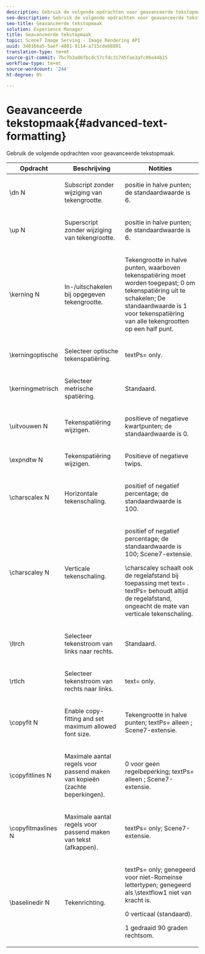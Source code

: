 ```yaml
---
description: Gebruik de volgende opdrachten voor geavanceerde tekstopmaak.
seo-description: Gebruik de volgende opdrachten voor geavanceerde tekstopmaak.
seo-title: Geavanceerde tekstopmaak
solution: Experience Manager
title: Geavanceerde tekstopmaak
topic: Scene7 Image Serving - Image Rendering API
uuid: 340166a5-5aef-4081-9114-a715cde68891
translation-type: tm+mt
source-git-commit: 7bc7b3a86fbcdc57cfdc31745fae3afc06e44b15
workflow-type: tm+mt
source-wordcount: '244'
ht-degree: 0%

---
```



# Geavanceerde tekstopmaak{#advanced-text-formatting}

Gebruik de volgende opdrachten voor geavanceerde tekstopmaak.

<table id="table_43B2EB887C0F471BB60C23B570E7D3D2"> 
 <thead> 
  <tr> 
   <th class="entry"> Opdracht </th> 
   <th class="entry"> Beschrijving </th> 
   <th class="entry"> Notities </th> 
  </tr> 
 </thead>
 <tbody> 
  <tr> 
   <td> <span class="codeph"> \dn  <span class="varname"> N  </span> </span> </td> 
   <td> <p>Subscript zonder wijziging van tekengrootte. </p> </td> 
   <td> <p>positie in halve punten; de standaardwaarde is 6. </p> </td> 
  </tr> 
  <tr> 
   <td> <span class="codeph"> \up  <span class="varname"> N  </span> </span> </td> 
   <td> <p>Superscript zonder wijziging van tekengrootte. </p> </td> 
   <td> <p>positie in halve punten; de standaardwaarde is 6. </p> </td> 
  </tr> 
  <tr> 
   <td> <span class="codeph"> \kerning  <span class="varname"> N  </span> </span> </td> 
   <td> <p>In-/uitschakelen bij opgegeven tekengrootte. </p> </td> 
   <td> <p>Tekengrootte in halve punten, waarboven tekenspatiëring moet worden toegepast; 0 om tekenspatiëring uit te schakelen; De standaardwaarde is 1 voor tekenspatiëring van alle tekengrootten op een half punt. </p> </td> 
  </tr> 
  <tr> 
   <td> <span class="codeph"> \kerningoptische  </span> </td> 
   <td> <p>Selecteer optische tekenspatiëring. </p> </td> 
   <td> <p> <span class="codeph"> textPs=  </span> only. </p> </td> 
  </tr> 
  <tr> 
   <td> <span class="codeph"> \kerningmetrisch  </span> </td> 
   <td> <p>Selecteer metrische spatiëring. </p> </td> 
   <td> <p>Standaard. </p> </td> 
  </tr> 
  <tr> 
   <td> <span class="codeph"> \uitvouwen  <span class="varname"> N  </span> </span> </td> 
   <td> <p>Tekenspatiëring wijzigen. </p> </td> 
   <td> <p>positieve of negatieve kwartpunten; de standaardwaarde is 0. </p> </td> 
  </tr> 
  <tr> 
   <td> <span class="codeph"> \expndtw  <span class="varname"> N  </span> </span> </td> 
   <td> <p>Tekenspatiëring wijzigen. </p> </td> 
   <td> <p>Positieve of negatieve twips. </p> </td> 
  </tr> 
  <tr> 
   <td> <span class="codeph"> \charscalex  <span class="varname"> N  </span> </span> </td> 
   <td> <p>Horizontale tekenschaling. </p> </td> 
   <td> <p>positief of negatief percentage; de standaardwaarde is 100. </p> </td> 
  </tr> 
  <tr> 
   <td> <span class="codeph"> \charscaley  <span class="varname"> N  </span> </span> </td> 
   <td> <p>Verticale tekenschaling. </p> </td> 
   <td> <p>positief of negatief percentage; de standaardwaarde is 100; Scene7-extensie. </p> <p> <span class="codeph"> \charscaley schaalt  </span> ook de regelafstand bij toepassing met  <span class="codeph"> text=  </span>. <span class="codeph"> textPs= behoudt  </span> altijd de regelafstand, ongeacht de mate van verticale tekenschaling. </p> </td> 
  </tr> 
  <tr> 
   <td> <span class="codeph"> \ltrch  </span> </td> 
   <td> <p>Selecteer tekenstroom van links naar rechts. </p> </td> 
   <td> <p>Standaard. </p> </td> 
  </tr> 
  <tr> 
   <td> <span class="codeph"> \rtlch  </span> </td> 
   <td> <p>Selecteer tekenstroom van rechts naar links. </p> </td> 
   <td> <p> <span class="codeph"> text=  </span> only. </p> </td> 
  </tr> 
  <tr> 
   <td> <span class="codeph"> \copyfit  <span class="varname"> N  </span> </span> </td> 
   <td> <p>Enable copy-fitting and set maximum allowed font size. </p> </td> 
   <td> <p>Tekengrootte in halve punten; <span class="codeph"> textPs= alleen </span>; Scene7-extensie. </p> </td> 
  </tr> 
  <tr> 
   <td> <span class="codeph"> \copyfitlines  <span class="varname"> N  </span> </span> </td> 
   <td> <p>Maximale aantal regels voor passend maken van kopieën (zachte beperkingen). </p> </td> 
   <td> <p>0 voor geen regelbeperking; <span class="codeph"> textPs= alleen </span>; Scene7-extensie. </p> </td> 
  </tr> 
  <tr> 
   <td> <span class="codeph"> \copyfitmaxlines  <span class="varname"> N  </span> </span> </td> 
   <td> <p>Maximale aantal regels voor passend maken van tekst (afkappen). </p> </td> 
   <td> <p> <span class="codeph"> textPs=  </span> only; Scene7-extensie. </p> </td> 
  </tr> 
  <tr> 
   <td> <span class="codeph"> \baselinedir  <span class="varname"> N  </span> </span> </td> 
   <td> <p>Tekenrichting. </p> </td> 
   <td> <p> <span class="codeph"> textPs=  </span> only; genegeerd voor niet-Romeinse lettertypen; genegeerd als  <span class="codeph"> \stextflow1 niet  </span> van kracht is. </p> <p>0 verticaal (standaard). </p> <p>1 gedraaid 90 graden rechtsom. </p> </td> 
  </tr> 
 </tbody> 
</table>

